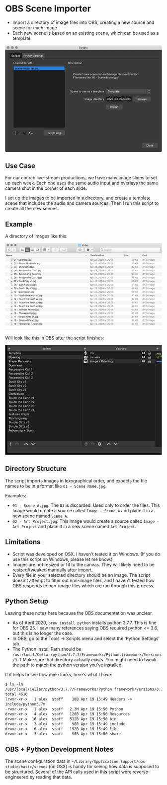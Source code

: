 # OBS Scene Importer

  * Import a directory of image files into OBS, creating a new source and scene
    for each image.
  * Each new scene is based on an existing scene, which can be used as a
    template.

![screenshot of OBS script dialog](images/screenshot.jpg)

## Use Case

For our church live-stream productions, we have many image slides to set up
each week. Each one uses the same audio input and overlays the same camera shot
in the corner of each slide.

I set up the images to be imported in a directory, and create a template scene
that includes the audio and camera sources. Then I run this script to create
all the new scenes.

## Example

A directory of images like this:

![screenshot of a directory listing showing image files](images/images_in_directory.jpg)

Will look like this in OBS after the script finishes:

![screenshot of OBS scenes list showing a new scene for each image file](images/images_in_obs.jpg)

## Directory Structure

The script imports images in lexographical order, and expects the file names
to be in a format like `01 - Scene Name.jpg`.

Examples:

  * `01 - Scene A.jpg`: The `01` is discarded. Used only to order the files.
    This image would create a source called `Image - Scene A` and place it in
    a new scene named `Scene A`.
  * `02 - Art Project.jpg`: This image would create a source called `Image - Art Project`
    and place it in a new scene named `Art Project`.

## Limitations

  * Script was developed on OSX. I haven't tested it on Windows. (If you do use
    this script on Windows, please let me know.)
  * Images are not resized or fit to the canvas. They will likely need to be
    resized/tweaked manually after import.
  * Every file in your selected directory should be an image. The script doesn't
    attempt to filter out non-image files, and I haven't tested how OBS responds
    to non-image files which are run through this process.

## Python Setup

Leaving these notes here because the OBS documentation was unclear.

  * As of April 2020, `brew install python` installs python 3.7.7. This is fine
    for OBS 25. I saw many references saying OBS required python <= 3.6, but this
    is no longer the case.
  * In OBS, go to the Tools -> Scripts menu and select the 'Python Settings' tab.
  * The Python Install Path should be `/usr/local/Cellar/python/3.7.7/Frameworks/Python.framework/Versions/3.7`
    Make sure that directory actually exists. You might need to tweak the path to
    match the python version you've installed.

If it helps to see how mine looks, here's what I have:

```
$ ls -lh /usr/local/Cellar/python/3.7.7/Frameworks/Python.framework/Versions/3.7
total 4616
lrwxr-xr-x   1 alex  staff    18B Apr 19 15:49 Headers -> include/python3.7m
-rwxr-xr-x   1 alex  staff   2.3M Apr 19 15:50 Python
drwxr-xr-x   4 alex  staff   128B Apr 19 15:50 Resources
drwxr-xr-x  16 alex  staff   512B Apr 19 15:50 bin
drwxr-xr-x   3 alex  staff    96B Apr 19 15:49 include
drwxr-xr-x   6 alex  staff   192B Apr 19 15:49 lib
drwxr-xr-x   3 alex  staff    96B Apr 19 15:50 share
```

## OBS + Python Development Notes

The scene configuration data in `~/Library/Application Support/obs-studio/basic/scenes`
(on OSX) is handy for seeing how data is supposed to be structured. Several of
the API calls used in this script were reverse-engineered by reading that data.
